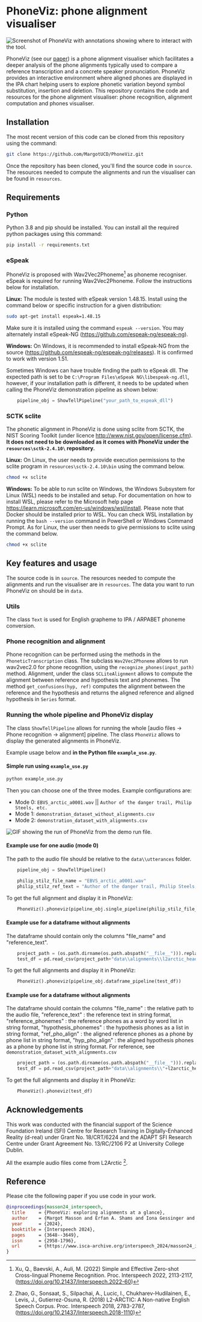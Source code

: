 # PhoneViz: phone alignment visualiser

![Screenshot of PhoneViz with annotations showing where to interact with the tool.](phoneviz_screenshot.png)

PhoneViz (see our [paper](https://www.isca-archive.org/interspeech_2024/masson24_interspeech.pdf)) is a phone alignment visualiser which facilitates a deeper analysis of the phone alignments typically used to compare a reference transcription and a concrete speaker pronunciation. PhoneViz provides an interactive environment where aligned phones are displayed in the IPA chart helping users to explore phonetic variation beyond symbol substitution, insertion and deletion. This repository contains the code and resources for the phone alignment visualiser: phone recognition, alignment computation and phones visualiser.

## Installation

The most recent version of this code can be cloned from this repository using the command:

```bash
git clone https://github.com/MargotUCD/PhoneViz.git
```

Once the repository has been cloned, you'll find the source code in `source`. The resources needed to compute the alignments and run the visualiser can be found in `resources`. 

## Requirements

### Python

Python 3.8 and pip should be installed. You can install all the required python packages using this command:

```bash
pip install -r requirements.txt
```

### eSpeak

PhoneViz is proposed with Wav2Vec2Phoneme[^2] as phoneme recogniser. eSpeak is required for running Wav2Vec2Phoneme. Follow the instructions below for installation.

**Linux:**
The module is tested with eSpeak version 1.48.15. Install using the command below or specific instruction for a given distribution:

```bash
sudo apt-get install espeak=1.48.15
```

Make sure it is installed using the command ```espeak --version```. You may alternately install eSpeak-NG (https://github.com/espeak-ng/espeak-ng).

**Windows:**
On Windows, it is recommended to install eSpeak-NG from the source (https://github.com/espeak-ng/espeak-ng/releases). It is confirmed to work with version 1.51.

Sometimes Windows can have trouble finding the path to eSpeak dll. The expected path is set to be `C:\Program Files\eSpeak NG\libespeak-ng.dll`, however, if your installation path is different, it needs to be updated when calling the PhoneViz demonstration pipeline as shown below:

```python
    pipeline_obj = ShowTellPipeline("your_path_to_espeak_dll")
```

### SCTK sclite

The phonetic alignment in PhoneViz is done using sclite from SCTK, the NIST Scoring Toolkit (under licence http://www.nist.gov/open/license.cfm). **It does not need to be downloaded as it comes with PhoneViz under the `resources\sctk-2.4.10\` repository.**

**Linux:**
On Linux, the user needs to provide execution permissions to the sclite program in `resources\sctk-2.4.10\bin` using the command below.

```bash
chmod +x sclite
```

**Windows:**
To be able to run sclite on Windows, the Windows Subsystem for Linux (WSL) needs to be installed and setup. For documentation on how to install WSL, please refer to the Microsoft help page https://learn.microsoft.com/en-us/windows/wsl/install. Please note that Docker should be installed prior to WSL. You can check WSL installation by running the ```bash --version``` command in PowerShell or Windows Command Prompt. As for Linux, the user then needs to give permissions to sclite using the command below.

```bash
chmod +x sclite
```

## Key features and usage

The source code is in `source`. The resources needed to compute the alignments and run the visualiser are in `resources`. The data you want to run PhoneViz on should be in `data`.

### Utils

The class ```Text``` is used for English grapheme to IPA / ARPABET phoneme conversion.

### Phone recognition and alignment

Phone recognition can be performed using the methods in the ```PhoneticTranscription``` class. The subclass ```Wav2Vec2Phoneme``` allows to run wav2vec2.0 for phone recognition, using the ```recognize_phones(input_path)``` method. Alignment, under the class ```SCLiteAlignment``` allows to compute the alignment between reference and hypothesis text and phonemes. The method ```get_confusions(hyp, ref)``` computes the alignment between the reference and the hypothesis and returns the aligned reference and aligned hypothesis in ```Series``` format.

### Running the whole pipeline and PhoneViz display

The class ```ShowTellPipeline``` allows for running the whole [audio files -> Phone recognition -> alignment] pipeline. The class ```PhoneViz``` allows to display the generated alignments in PhoneViz.

Example usage below and **in the Python file ```example_use.py```**.

#### Simple run using ```example_use.py```

```bash
python example_use.py
```
Then you can choose one of the three modes. Example configurations are:
* Mode 0: ```EBVS_arctic_a0001.wav``` || ```Author of the danger trail, Philip Steels, etc.```
* Mode 1: ```demonstration_dataset_without_alignments.csv```
* Mode 2: ```demonstration_dataset_with_alignments.csv```

![GIF showing the run of PhoneViz from the demo run file.](example_run.gif)

#### Example use for one audio (mode 0)

The path to the audio file should be relative to the ```data\\utterances``` folder.
```python
    pipeline_obj = ShowTellPipeline()

    philip_stilz_file_name = "EBVS_arctic_a0001.wav"
    philip_stilz_ref_text = "Author of the danger trail, Philip Steels, etc."
```
To get the full alignment and display it in PhoneViz:
```python
    PhoneViz().phoneviz(pipeline_obj.single_pipeline(philip_stilz_file_name,philip_stilz_ref_text))
```

#### Example use for a dataframe without alignments

The dataframe should contain only the columns "file_name" and "reference_text".

```python
    project_path = (os.path.dirname(os.path.abspath("__file__"))).replace("source", "")
    test_df = pd.read_csv(project_path+"data\\alignments\\l2arctic_head_without.csv")
```

To get the full alignments and display it in PhoneViz:

```python
    PhoneViz().phoneviz(pipeline_obj.dataframe_pipeline(test_df))
```
#### Example use for a dataframe without alignments

The dataframe should contain the columns 
                    "file_name" : the relative path to the audio file,
                    "reference_text" : the reference text in string format,
                    "reference_phonemes" : the reference phones as a word by word list in string format, 
                    "hypothesis_phonemes" : the hypothesis phones as a list in string format, 
                    "ref_pho_align" : the aligned reference phones as a phone by phone list in string format, 
                    "hyp_pho_align" : the aligned hypothesis phones as a phone by phone list in string format.
For reference, see ```demonstration_dataset_with_alignments.csv```

```python
    project_path = (os.path.dirname(os.path.abspath("__file__"))).replace("source", "")
    test_df = pd.read_csv(project_path+"data\\alignments\\"+l2arctic_head_with.csv")
```

To get the full alignments and display it in PhoneViz:

```python
    PhoneViz().phoneviz(test_df)
```

## Acknowledgements
This work was conducted with the financial support of the Science Foundation Ireland (SFI) Centre for Research Training in Digitally-Enhanced Reality (d-real) under Grant No. 18/CRT/6224 and the ADAPT SFI Research Centre under Grant Agreement No. 13/RC/2106 P2 at University College Dublin.

All the example audio files come from L2Arctic [^1].

[^1]:Zhao, G., Sonsaat, S., Silpachai, A., Lucic, I., Chukharev-Hudilainen, E., Levis, J., Gutierrez-Osuna, R. (2018) L2-ARCTIC: A Non-native English Speech Corpus. Proc. Interspeech 2018, 2783-2787, (https://doi.org/10.21437/Interspeech.2018-1110)
[^2]:Xu, Q., Baevski, A., Auli, M. (2022) Simple and Effective Zero-shot Cross-lingual Phoneme Recognition. Proc. Interspeech 2022, 2113-2117, (https://doi.org/10.21437/Interspeech.2022-60)

## Reference
Please cite the following paper if you use code in your work.
```BibTex
@inproceedings{masson24_interspeech,
  title     = {PhoneViz: exploring alignments at a glance},
  author    = {Margot Masson and Erfan A. Shams and Iona Gessinger and Julie Carson-Berndsen},
  year      = {2024},
  booktitle = {Interspeech 2024},
  pages     = {3648--3649},
  issn      = {2958-1796},
  url       = {https://www.isca-archive.org/interspeech_2024/masson24_interspeech.pdf}
}
```
